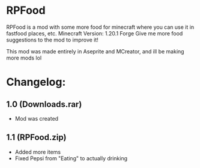 # RPFood
RPFood is a mod with some more food for minecraft where you can use it in fastfood places, etc.
Minecraft Version: 1.20.1 Forge
Give me more food suggestions to the mod to improve it!


This mod was made entirely in Aseprite and MCreator, and ill be making more mods lol

# Changelog:

## 1.0 (Downloads.rar)

- Mod was created

## 1.1 (RPFood.zip)
- Added more items
- Fixed Pepsi from "Eating" to actually drinking
